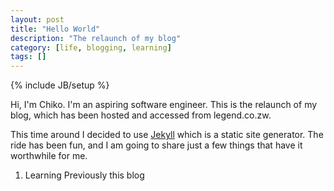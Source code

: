 ```yaml
---
layout: post
title: "Hello World"
description: "The relaunch of my blog"
category: [life, blogging, learning]
tags: []
---
```

{% include JB/setup %}

Hi, I'm Chiko. I'm an aspiring software engineer. This is the relaunch of my blog, which has been hosted and accessed from legend.co.zw.

This time around I decided to use [Jekyll](www.jekyll.com) which is a static site generator. The ride has been fun, and I am going to share
just a few things that have it worthwhile for me.

1. Learning
Previously this blog